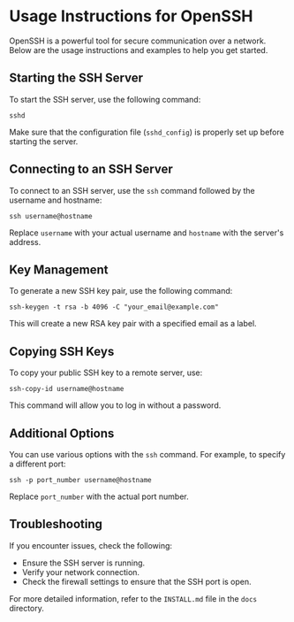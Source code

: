 # Usage Instructions for OpenSSH

OpenSSH is a powerful tool for secure communication over a network. Below are the usage instructions and examples to help you get started.

## Starting the SSH Server

To start the SSH server, use the following command:

```
sshd
```

Make sure that the configuration file (`sshd_config`) is properly set up before starting the server.

## Connecting to an SSH Server

To connect to an SSH server, use the `ssh` command followed by the username and hostname:

```
ssh username@hostname
```

Replace `username` with your actual username and `hostname` with the server's address.

## Key Management

To generate a new SSH key pair, use the following command:

```
ssh-keygen -t rsa -b 4096 -C "your_email@example.com"
```

This will create a new RSA key pair with a specified email as a label.

## Copying SSH Keys

To copy your public SSH key to a remote server, use:

```
ssh-copy-id username@hostname
```

This command will allow you to log in without a password.

## Additional Options

You can use various options with the `ssh` command. For example, to specify a different port:

```
ssh -p port_number username@hostname
```

Replace `port_number` with the actual port number.

## Troubleshooting

If you encounter issues, check the following:

- Ensure the SSH server is running.
- Verify your network connection.
- Check the firewall settings to ensure that the SSH port is open.

For more detailed information, refer to the `INSTALL.md` file in the `docs` directory.